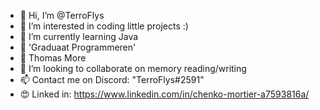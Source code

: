 - 👋 Hi, I’m @TerroFlys
- 👀 I’m interested in coding little projects :)
- 🌱 I’m currently learning Java
- 📕 'Graduaat Programmeren'
- 📘 Thomas More
- 💞️ I’m looking to collaborate on memory reading/writing
- 📫 Contact me on Discord: "TerroFlys#2591"
- 😍 Linked in: https://www.linkedin.com/in/chenko-mortier-a7593816a/

<!---
TerroFlys/TerroFlys is a ✨ special ✨ repository because its `README.md` (this file) appears on your GitHub profile.
You can click the Preview link to take a look at your changes.
--->
